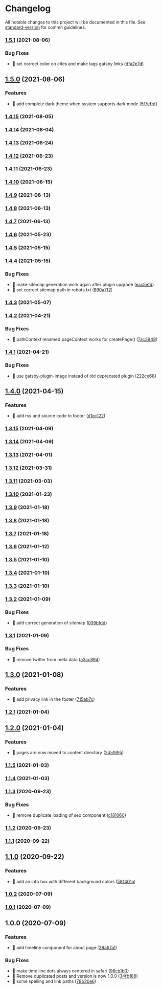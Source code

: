 # Changelog

All notable changes to this project will be documented in this file. See [standard-version](https://github.com/conventional-changelog/standard-version) for commit guidelines.

### [1.5.1](https://github.com/samuelsson/samuelsson-homepage/compare/v1.5.0...v1.5.1) (2021-08-06)


### Bug Fixes

* 🐛 set correct color on cites and make tags gatsby links ([dfa2e7d](https://github.com/samuelsson/samuelsson-homepage/commit/dfa2e7dc1f1710c3c652f4fcb9d920002fed1c85))

## [1.5.0](https://github.com/samuelsson/samuelsson-homepage/compare/v1.4.15...v1.5.0) (2021-08-06)


### Features

* 🎸 add complete dark theme when system supports dark mode ([5f7efbf](https://github.com/samuelsson/samuelsson-homepage/commit/5f7efbf6341929c5bbf62999947b6d2f565bf87f))

### [1.4.15](https://github.com/samuelsson/samuelsson-homepage/compare/v1.4.14...v1.4.15) (2021-08-05)

### [1.4.14](https://github.com/samuelsson/samuelsson-homepage/compare/v1.4.13...v1.4.14) (2021-08-04)

### [1.4.13](https://github.com/samuelsson/samuelsson-homepage/compare/v1.4.12...v1.4.13) (2021-06-24)

### [1.4.12](https://github.com/samuelsson/samuelsson-homepage/compare/v1.4.11...v1.4.12) (2021-06-23)

### [1.4.11](https://github.com/samuelsson/samuelsson-homepage/compare/v1.4.10...v1.4.11) (2021-06-23)

### [1.4.10](https://github.com/samuelsson/samuelsson-homepage/compare/v1.4.9...v1.4.10) (2021-06-15)

### [1.4.9](https://github.com/samuelsson/samuelsson-homepage/compare/v1.4.8...v1.4.9) (2021-06-13)

### [1.4.8](https://github.com/samuelsson/samuelsson-homepage/compare/v1.4.7...v1.4.8) (2021-06-13)

### [1.4.7](https://github.com/samuelsson/samuelsson-homepage/compare/v1.4.6...v1.4.7) (2021-06-13)

### [1.4.6](https://github.com/samuelsson/samuelsson-homepage/compare/v1.4.5...v1.4.6) (2021-05-23)

### [1.4.5](https://github.com/samuelsson/samuelsson-homepage/compare/v1.4.4...v1.4.5) (2021-05-15)

### [1.4.4](https://github.com/samuelsson/samuelsson-homepage/compare/v1.4.3...v1.4.4) (2021-05-15)


### Bug Fixes

* 🐛 make sitemap generation work again after plugin upgrade ([eac5efd](https://github.com/samuelsson/samuelsson-homepage/commit/eac5efd53b97ae4a810ad2e68fe467dd99a942fe))
* 🐛 set correct sitemap path in robots.txt ([690a7f2](https://github.com/samuelsson/samuelsson-homepage/commit/690a7f23602e8b410ff6fe5b7a04349e5e068f94))

### [1.4.3](https://github.com/samuelsson/samuelsson-homepage/compare/v1.4.2...v1.4.3) (2021-05-07)

### [1.4.2](https://github.com/samuelsson/samuelsson-homepage/compare/v1.4.1...v1.4.2) (2021-04-21)


### Bug Fixes

* 🐛 pathContext renamed pageContext works for createPage() ([7ac3948](https://github.com/samuelsson/samuelsson-homepage/commit/7ac39482a5329d557b383b411d6504212271bd9b))

### [1.4.1](https://github.com/samuelsson/samuelsson-homepage/compare/v1.4.0...v1.4.1) (2021-04-21)


### Bug Fixes

* 🐛 use gatsby-plugin-image instead of old deprecated plugin ([222ce68](https://github.com/samuelsson/samuelsson-homepage/commit/222ce6817230ba96de6c023d64c2d58c8a2e969b))

## [1.4.0](https://github.com/samuelsson/samuelsson-homepage/compare/v1.3.15...v1.4.0) (2021-04-15)


### Features

* 🎸 add rss and source code to footer ([d1ec122](https://github.com/samuelsson/samuelsson-homepage/commit/d1ec1228db0f34e5c7959a880e390c7d677b0c45))

### [1.3.15](https://github.com/samuelsson/samuelsson-homepage/compare/v1.3.14...v1.3.15) (2021-04-09)

### [1.3.14](https://github.com/samuelsson/samuelsson-homepage/compare/v1.3.13...v1.3.14) (2021-04-09)

### [1.3.13](https://github.com/samuelsson/samuelsson-homepage/compare/v1.3.12...v1.3.13) (2021-04-01)

### [1.3.12](https://github.com/samuelsson/samuelsson-homepage/compare/v1.3.11...v1.3.12) (2021-03-31)

### [1.3.11](https://github.com/samuelsson/samuelsson-homepage/compare/v1.3.10...v1.3.11) (2021-03-03)

### [1.3.10](https://github.com/samuelsson/samuelsson-homepage/compare/v1.3.9...v1.3.10) (2021-01-23)

### [1.3.9](https://github.com/samuelsson/samuelsson-homepage/compare/v1.3.8...v1.3.9) (2021-01-18)

### [1.3.8](https://github.com/samuelsson/samuelsson-homepage/compare/v1.3.7...v1.3.8) (2021-01-18)

### [1.3.7](https://github.com/samuelsson/samuelsson-homepage/compare/v1.3.6...v1.3.7) (2021-01-18)

### [1.3.6](https://github.com/samuelsson/samuelsson-homepage/compare/v1.3.5...v1.3.6) (2021-01-12)

### [1.3.5](https://github.com/samuelsson/samuelsson-homepage/compare/v1.3.4...v1.3.5) (2021-01-10)

### [1.3.4](https://github.com/samuelsson/samuelsson-homepage/compare/v1.3.3...v1.3.4) (2021-01-10)

### [1.3.3](https://github.com/samuelsson/samuelsson-homepage/compare/v1.3.2...v1.3.3) (2021-01-10)

### [1.3.2](https://github.com/samuelsson/samuelsson-homepage/compare/v1.3.1...v1.3.2) (2021-01-09)


### Bug Fixes

* 🐛 add correct generation of sitemap ([039bfdd](https://github.com/samuelsson/samuelsson-homepage/commit/039bfdd4cfe6d0fdcfc75c2939f1fb0707d07499))

### [1.3.1](https://github.com/samuelsson/samuelsson-homepage/compare/v1.3.0...v1.3.1) (2021-01-09)


### Bug Fixes

* 🐛 remove twitter from meta data ([a3cc894](https://github.com/samuelsson/samuelsson-homepage/commit/a3cc894b0d1408e6f443251e895eed944a6fa242))

## [1.3.0](https://github.com/samuelsson/samuelsson-homepage/compare/v1.2.1...v1.3.0) (2021-01-08)


### Features

* 🎸 add privacy link in the footer ([715eb7c](https://github.com/samuelsson/samuelsson-homepage/commit/715eb7cf77e3aa42758efbe4a6b11acf8d318962))

### [1.2.1](https://github.com/samuelsson/samuelsson-homepage/compare/v1.2.0...v1.2.1) (2021-01-04)

## [1.2.0](https://github.com/samuelsson/samuelsson-homepage/compare/v1.1.5...v1.2.0) (2021-01-04)


### Features

* 🎸 pages are now moved to content directory ([2d5f695](https://github.com/samuelsson/samuelsson-homepage/commit/2d5f69585450d9a55962a30b90fbef97878f07c3))

### [1.1.5](https://github.com/samuelsson/samuelsson-homepage/compare/v1.1.4...v1.1.5) (2021-01-03)

### [1.1.4](https://github.com/samuelsson/samuelsson-homepage/compare/v1.1.3...v1.1.4) (2021-01-03)

### [1.1.3](https://github.com/samuelsson/samuelsson-homepage/compare/v1.1.2...v1.1.3) (2020-09-23)


### Bug Fixes

* 🐛 remove duplicate loading of seo component ([c181060](https://github.com/samuelsson/samuelsson-homepage/commit/c181060497fc98607a473df03ec01af2eaa0f412))

### [1.1.2](https://github.com/samuelsson/samuelsson-homepage/compare/v1.1.1...v1.1.2) (2020-09-23)

### [1.1.1](https://github.com/samuelsson/samuelsson-homepage/compare/v1.1.0...v1.1.1) (2020-09-22)

## [1.1.0](https://github.com/samuelsson/samuelsson-homepage/compare/v1.0.2...v1.1.0) (2020-09-22)


### Features

* 🎸 add an info box with different background colors ([581401a](https://github.com/samuelsson/samuelsson-homepage/commit/581401a80ebd80cf89d00df18a94038a22f5e564))

### [1.0.2](https://github.com/samuelsson/samuelsson-homepage/compare/v1.0.1...v1.0.2) (2020-07-09)

### [1.0.1](https://github.com/samuelsson/samuelsson-homepage/compare/v1.0.0...v1.0.1) (2020-07-09)

## 1.0.0 (2020-07-09)


### Features

* 🎸 add timeline component for about page ([38a67a1](https://github.com/samuelsson/samuelsson-homepage/commit/38a67a15761ea6003ffc5b64e3349d5316dd5be1))


### Bug Fixes

* 🐛 make time line dots always centered in safari ([96cb1b0](https://github.com/samuelsson/samuelsson-homepage/commit/96cb1b0fb3dec20839601a14b8d383b7656a8443))
* 🐛 Remove duplicated posts and version is now 1.0.0 ([34fb188](https://github.com/samuelsson/samuelsson-homepage/commit/34fb188f20ffb82ce4a861702cee04597acd842c))
* 🐛 some spelling and link paths ([78b20e6](https://github.com/samuelsson/samuelsson-homepage/commit/78b20e62ac468ee6d56cc12010d08b289d50cf5e))
